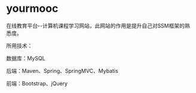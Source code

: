 # yourmooc
在线教育平台--计算机课程学习网站，此网站的作用是提升自己对SSM框架的熟悉度。

所用技术：

数据库：MySQL

后端：Maven、Spring、SpringMVC、Mybatis

前端：Bootstrap、jQuery



